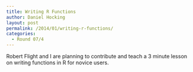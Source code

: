 ```yaml
---
title: Writing R Functions
author: Daniel Hocking
layout: post
permalink: /2014/01/writing-r-functions/
categories:
  - Round 07/4
---
```

Robert Flight and I are planning to contribute and teach a 3 minute lesson on writing functions in R for novice users.